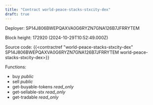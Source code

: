 ```yaml
---
title: "Contract world-peace-stacks-stxcity-dex"
draft: true
---
```

Deployer: SP14J806BWEPQAXVA0G6RYZN7GNA126B7JFRRYTEM


 



Block height: 172920 (2024-10-29T10:52:49.000Z)

Source code: {{<contractref "world-peace-stacks-stxcity-dex" SP14J806BWEPQAXVA0G6RYZN7GNA126B7JFRRYTEM world-peace-stacks-stxcity-dex>}}

Functions:

* buy _public_
* sell _public_
* get-buyable-tokens _read_only_
* get-sellable-stx _read_only_
* get-tradable _read_only_

